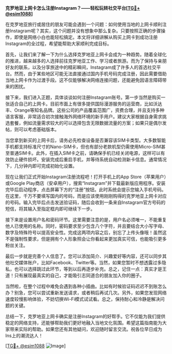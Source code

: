 **克罗地亚上网卡怎么注册Instagram？——轻松玩转社交平台[[TG💪+ @esim1088](https://t.me/s/esim1088)]**

在克罗地亚旅行或居住的朋友可能会遇到一个问题：如何使用当地的上网卡顺利注册Instagram呢？其实，这个问题并没有想象中那么复杂。只要按照正确的步骤操作，即使是网络小白也能轻松搞定。本文将详细讲解从购买上网卡到成功注册Instagram的全过程，希望能帮助大家顺利完成目标。

首先，让我们来了解一下为什么选择克罗地亚上网卡会成为一种趋势。随着全球化的推进，越来越多的人选择前往克罗地亚工作、学习或者旅游。而为了保持与亲朋好友的联系，以及分享旅途中的精彩瞬间，Instagram成了许多人的首选社交平台。然而，由于某些地区可能无法直接通过国内手机号码完成注册，因此需要借助当地上网卡作为过渡手段。这不仅能够解决网络连接问题，还能避免因语言障碍带来的困扰。

接下来，我们进入正题，具体谈谈如何注册Instagram账号。第一步当然是购买一张适合自己的上网卡。目前市面上有很多提供国际漫游服务的运营商，比如沃达丰、Orange等知名品牌。这些公司的产品覆盖范围广，资费合理，并且支持多种语言客服，非常适合初次接触海外网络环境的新手用户。建议大家根据自身需求挑选套餐，例如流量需求较大的可以选择包含无限数据流量的方案；如果只是偶尔发帖，则可以考虑基础版本。

当您拿到新买的上网卡后，请务必先检查设备是否兼容该SIM卡类型。大多数智能手机都支持标准尺寸的Nano-SIM卡，但也有部分老款机型仍需使用Micro-SIM甚至普通SIM卡。此外，在插入SIM卡之前，请确保手机已经关闭电源，这样可以有效防止硬件损坏。安装完成后重启手机，并等待系统自动检测新卡信息。通常情况下，几分钟内即可完成初始化设置。

现在让我们正式开始Instagram注册流程吧！打开手机上的App Store（苹果用户）或Google Play商店（安卓用户），搜索“Instagram”并下载最新版应用程序。安装完毕后启动程序，点击屏幕下方的“注册”按钮。此时系统会提示您输入手机号码。在这里，千万不要填写国内的号码，而是应该使用刚刚购得的克罗地亚上网卡对应的号码。输入完毕后点击发送验证码，随后会收到一条来自Instagram官方号码的短信，将其输入至指定框内即可继续下一步。

接下来是设置用户名和密码环节。这里需要注意的是，用户名必须唯一，不能重复他人已使用的名称。同时，密码要求至少包含八个字符，并且要结合大小写字母、数字及特殊符号以提高安全性。完成这两项内容之后，别忘了上传头像哦！虽然这不是强制性要求，但是拥有个人形象照会让你看起来更加真实可信，也能吸引更多粉丝关注。

最后一步就是完善个人信息了。您可以添加简介、兴趣爱好等内容，还可以同步其他社交媒体账户，比如Facebook、Twitter等。当然，如果您暂时不想透露过多隐私，也可以选择跳过此环节，等到以后再逐步补充。总之，记住一点：真实才是王道！只有展现最真实的自己，才能吸引志同道合的朋友加入你的圈子。

当然啦，在整个过程中难免会遇到各种小插曲。比如有时候验证码迟迟不到账怎么办？别急，您可以尝试重新发送请求，或者稍后再试几次。另外，如果您发现网络速度较慢影响体验，不妨切换Wi-Fi模式试试看。总之，保持耐心和冷静是解决问题的关键。

总结一下，克罗地亚上网卡确实是注册Instagram的好帮手。它不仅能为我们提供稳定的网络支持，还能够帮助我们更好地融入当地文化氛围。希望这篇指南能为大家带来实际的帮助。如果您还有其他疑问，欢迎随时留言交流。祝各位早日成为Ins上的潮流达人！

[[TG💪+ @esim1088](https://t.me/s/esim1088) ![Image](https://i.postimg.cc/4NQfJmqS/Snipaste-2025-05-13-00-14-12.png)]